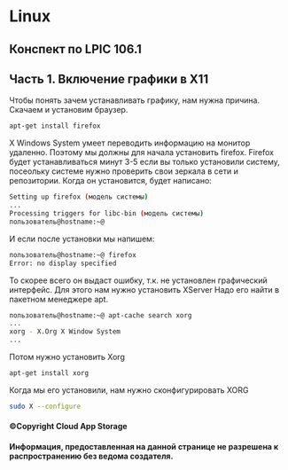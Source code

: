 # Linux
## Конспект по LPIC 106.1
## Часть 1. Включение графики в X11
Чтобы понять зачем устанавливать графику, нам нужна причина.
Скачаем и установим браузер.
```bash
apt-get install firefox
```
X Windows System умеет переводить информацию на монитор удаленно.
Поэтому мы должны для начала установить firefox.
Firefox будет устанавливаться минут 3-5 если вы только установили систему, посеольку системе нужно проверить свои зеркала в сети и репозитории.
Когда он установится, будет написано:
```bash
Setting up firefox (модель системы)
...
Processing triggers for libc-bin (модель системы)
пользователь@hostname:~@ 
```
И если после установки мы напишем:
```bash 
пользователь@hostname:~@ firefox
Error: no display specified
```
То скорее всего он выдаст ошибку, т.к. не установлен графический интерфейс.
Для этого нам нужно установить XServer
Надо его найти в пакетном менеджере apt.
```bash
пользователь@hostname:~@ apt-cache search xorg
...
xorg - X.Org X Window System
...
```
Потом нужно установить Xorg
```bash
apt-get install xorg
```
Когда мы его установили, нам нужно сконфигурировать XORG
```bash
sudo X --configure
```


#### ©Copyright Cloud App Storage
#### Информация, предоставленная на данной странице не разрешена к распространению без ведома создателя.
